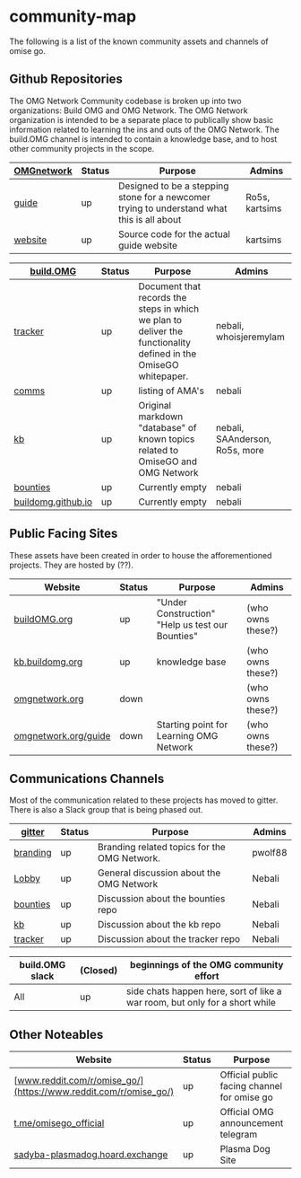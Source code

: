 # community-map

The following is a list of the known community assets and channels of omise go. 

## Github Repositories

The OMG Network Community codebase is broken up into two organizations: Build OMG and OMG Network. The OMG Network organization is intended to be a separate place to publically show basic information related to learning the ins and outs of the OMG Network. The build.OMG channel is intended to contain a knowledge base, and to host other community projects in the scope. 

| [OMGnetwork](https://github.com/OMGnetwork) | Status | Purpose | Admins |
| ------------- | ------------- | ------------- | ------------- |
| [guide](https://github.com/OMGnetwork/guide) | up | Designed to be a stepping stone for a newcomer trying to understand what this is all about | Ro5s, kartsims |
| [website](https://github.com/OMGnetwork/website) | up | Source code for the actual guide website | kartsims |

| [build.OMG](https://github.com/buildOMG) | Status | Purpose | Admins |
| ------------- | ------------- | ------------- | ------------- |
| [tracker](https://github.com/buildOMG/tracker) | up | Document that records the steps in which we plan to deliver the functionality defined in the OmiseGO whitepaper. | nebali, whoisjeremylam |
| [comms](https://github.com/buildOMG/comms) | up | listing of AMA's | nebali |
| [kb](https://github.com/buildOMG/kb) | up | Original markdown "database" of known topics related to OmiseGO and OMG Network | nebali, SAAnderson, Ro5s, more |
| [bounties](https://github.com/buildOMG/bounties) | up | Currently empty | nebali |
| [buildomg.github.io](https://buildomg.github.io) | up | Currently empty | nebali |


## Public Facing Sites

These assets have been created in order to house the afforementioned projects. They are hosted by (??).

| Website | Status | Purpose | Admins |
| ------------- | ------------- | ------------- | ------------- |
| [buildOMG.org](https://buildOMG.org) | up | "Under Construction" "Help us test our Bounties" | (who owns these?) |
| [kb.buildomg.org](https://kb.buildomg.org) | up | knowledge base | (who owns these?) |
| [omgnetwork.org](https://omgnetwork.org) | down | | (who owns these?) |
| [omgnetwork.org/guide](https://omgnetwork.org/guide) | down | Starting point for Learning OMG Network | (who owns these?) |


## Communications Channels

Most of the communication related to these projects has moved to gitter. There is also a Slack group that is being phased out.

| [gitter](https://gitter.im/buildOMG/) | Status | Purpose | Admins |
| ------------- | ------------- | ------------- | ------------- |
| [branding](https://gitter.im/buildOMG/branding) | up | Branding related topics for the OMG Network. | pwolf88 |
| [Lobby](https://gitter.im/buildOMG/Lobby) | up | General discussion about the OMG Network | Nebali |
| [bounties](https://github.com/buildOMG/bounties) | up | Discussion about the bounties repo| Nebali |
| [kb](https://github.com/buildOMG/kb) | up | Discussion about the kb repo | Nebali |
| [tracker](https://github.com/buildOMG/tracker) | up | Discussion about the tracker repo | Nebali |

| build.OMG slack |  (Closed) | beginnings of the OMG community effort |
| ------------- | ------------- | ------------- |
| All | up | side chats happen here, sort of like a war room, but only for a short while | nebali |

## Other Noteables

| Website | Status | Purpose | Admins |
| ------------- | ------------- | ------------- | ------------- |
| [www.reddit.com/r/omise_go/](https://www.reddit.com/r/omise_go/) | up | Official public facing channel for omise go | nebali |
| [t.me/omisego_official](https://t.me/omisego_official) | up | Official OMG announcement telegram  |  |
| [sadyba-plasmadog.hoard.exchange](https://sadyba-plasmadog.hoard.exchange/) | up | Plasma Dog Site |  |


